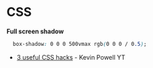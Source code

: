 # CSS

**Full screen shadow**

```css
  box-shadow: 0 0 0 500vmax rgb(0 0 0 / 0.5);
```

* [3 useful CSS hacks](https://www.youtube.com/watch?v=MywezIxlp8Y) - Kevin Powell YT
